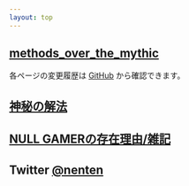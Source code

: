 ```yaml
---
layout: top
---
```


## [methods_over_the_mythic](https://nen10.github.io/methods_over_the_mythic/)
各ページの変更履歴は
[GitHub](https://github.com/nen10/nen10.github.io/tree/master/methods_over_the_mythic) から確認できます。

## [神秘の解法](https://www.psyclemeditation.com/)

## [NULL GAMERの存在理由/雑記](https://raisondetreofnullgamer.jimdofree.com/log/%E9%9B%91%E8%A8%98/)

## Twitter [@nenten](https://twitter.com/nenten)

